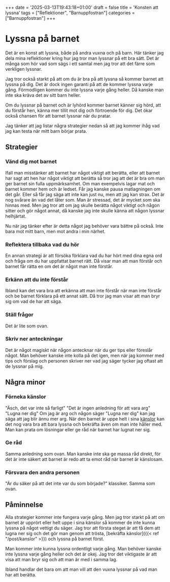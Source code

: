 +++
date = '2025-03-13T19:43:18+01:00'
draft = false
title = 'Konsten att lyssna'
tags = ["Reflektioner", "Barnuppfostran"]
categories = ["Barnuppfostran"]
+++

# Lyssna på barnet
Det är en konst att lyssna, både på andra vuxna och på barn. Här tänker jag dela mina reflektioner kring hur jag tror man lyssnar på ett bra sätt.
Det är många som hör vad som sägs i ett samtal men jag tror att det färre som verkligen lyssnar.

Jag tror också starkt på att om du är bra på att lyssna så kommer barnet att lyssna på dig. Det är dock ingen garanti på att de kommer lyssna varje gång. Förmodligen kommer du inte lyssna varje gång heller. Då kanske man inte ska kräva det av sitt barn heller.

Om du lyssnar på barnet och är lyhörd kommer barnet känner sig hörd, att du förstår hen, känna mer tillit mot dig och förtroende för dig. Det ökar också chansen för att barnet lyssnar när du pratar.

Jag tänker att jag listar några strategier nedan så att jag kommer ihåg vad jag kan testa när mitt barn börjar prata.

## Strategier
### Vänd dig mot barnet
Ifall man misstänker att barnet har något viktigt att berätta, eller att barnet har sagt att hen har något viktigt att berätta så tror jag att det är bra om man ger barnet sin fulla uppmärksamhet. Om man exempelvis lagar mat och barnet kommer hem och är ledset. Får jag kanske pausa matlagningen om det går. Eller så får jag säga att inte kan just nu, men att jag kan strax. Det är nog svårare än vad det låter som. Man är stressad, det är mycket som ska hinnas med. Men jag tror att om jag skulle berätta något viktigt och någon sitter och gör något annat, då kanske jag inte skulle känna att någon lyssnar helhjärtat.

Nu när jag tänker efter är detta något jag behöver vara bättre på också. Inte bara mot mitt barn, men mot andra i min närhet.

### Reflektera tillbaka vad du hör
En annan strategi är att försöka förklara vad du har hört med dina egna ord och fråga om du har uppfattat barnet rätt. Då visar man att man förstår och barnet får rätta en om det är något man inte förstår.

### Erkänn att du inte förstår
Ibland kan det vara bra att erkänna att man inte förstår när man inte förstår och be barnet förklara på ett annat sätt. Då tror jag man visar att man bryr sig om vad de har att säga.

### Ställ frågor
Det är lite som ovan.

### Skriv ner anteckningar
Det är något magiskt när någon antecknar när du ger tips eller föreslår något. Man behöver kanske inte kolla på det igen, men när jag kommer med tips och förslag och personen skriver ner vad jag säger tycker jag oftast att de lyssnar på mig.

## Några minor
### Förneka känslor
"Äsch, det var inte så farligt"
"Det är ingen anledning för att vara arg"
"Lugna ner dig"
Om jag är arg och någon säger "Lugna ner dig" kan jag säga att jag blir ännu mer arg. När den barnet är uppe helt i sina [känslor]() kan det nog vara bra att bara lyssna och bekräfta även om man inte håller med. Man kan prata om lösningar eller ge råd när barnet har lugnat ner sig.

### Ge råd
Samma anledning som ovan. Man kanske inte ska ge massa råd direkt, för det är inte säkert att barnet är redo att ta emot råd när barnet är känslosam.

### Försvara den andra personen
"Är du säker på att det inte var du som började?" klassiker. Samma som ovan.

## Påminnelse
Alla strategier kommer inte fungera varje gång. Men jag tror starkt på att om barnet är upprört eller helt uppe i sina känslor så kommer de inte kunna lyssna på något vettigt du säger. Jag tror att första steget är att få dem att lugna ner sig och det gör man genom att trösta, [bekräfta känslor]({{< ref "/post/kanslor" >}}) och lyssna på barnet först.

Man kommer inte kunna lyssna ordentligt varje gång. Man behöver kanske inte lyssna varje gång heller och det är okej. Jag tror det viktigaste är att visa att man bryr sig och att man är med i samma lag<!-- Lägg till ref lag -->.

Ibland handlar det bara om att man vill att den vuxna lyssnar på vad man har att berätta.
